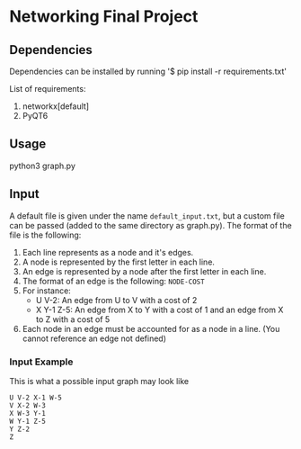 # Networking Final Project

## Dependencies

Dependencies can be installed by running '$ pip install -r requirements.txt'

List of requirements:
1. networkx[default]
2. PyQT6

## Usage

python3 graph.py

## Input

A default file is given under the name `default_input.txt`, but a custom file can be passed (added to the same directory as graph.py). The format of the file is the following:

1. Each line represents as a node and it's edges.
2. A node is represented by the first letter in each line.
3. An edge is represented by a node after the first letter in each line.
4. The format of an edge is the following: `NODE-COST`
5. For instance:
    - U V-2: An edge from U to V with a cost of 2
    - X Y-1 Z-5: An edge from X to Y with a cost of 1 and an edge from X to Z with a cost of 5
6. Each node in an edge must be accounted for as a node in a line. (You cannot reference an edge not defined)

### Input Example

This is what a possible input graph may look like

```
U V-2 X-1 W-5
V X-2 W-3
X W-3 Y-1
W Y-1 Z-5
Y Z-2
Z
```
